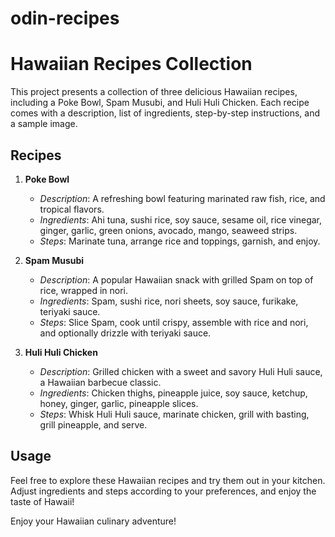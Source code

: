 # odin-recipes

# Hawaiian Recipes Collection

This project presents a collection of three delicious Hawaiian recipes, including a Poke Bowl, Spam Musubi, and Huli Huli Chicken. Each recipe comes with a description, list of ingredients, step-by-step instructions, and a sample image.

## Recipes

1. **Poke Bowl**
    - *Description*: A refreshing bowl featuring marinated raw fish, rice, and tropical flavors.
    - *Ingredients*: Ahi tuna, sushi rice, soy sauce, sesame oil, rice vinegar, ginger, garlic, green onions, avocado, mango, seaweed strips.
    - *Steps*: Marinate tuna, arrange rice and toppings, garnish, and enjoy.

2. **Spam Musubi**
    - *Description*: A popular Hawaiian snack with grilled Spam on top of rice, wrapped in nori.
    - *Ingredients*: Spam, sushi rice, nori sheets, soy sauce, furikake, teriyaki sauce.
    - *Steps*: Slice Spam, cook until crispy, assemble with rice and nori, and optionally drizzle with teriyaki sauce.

3. **Huli Huli Chicken**
    - *Description*: Grilled chicken with a sweet and savory Huli Huli sauce, a Hawaiian barbecue classic.
    - *Ingredients*: Chicken thighs, pineapple juice, soy sauce, ketchup, honey, ginger, garlic, pineapple slices.
    - *Steps*: Whisk Huli Huli sauce, marinate chicken, grill with basting, grill pineapple, and serve.

## Usage

Feel free to explore these Hawaiian recipes and try them out in your kitchen. Adjust ingredients and steps according to your preferences, and enjoy the taste of Hawaii!

Enjoy your Hawaiian culinary adventure!